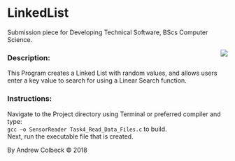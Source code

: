# LinkedList
Submission piece for Developing Technical Software, BScs Computer Science.

<p align="center">
  <img align="right" src="https://gdurl.com/q-9g" >
</p>

### Description:
This Program creates a Linked List with random values, and allows users enter a key value to search for using a Linear Search function.



### Instructions:
Navigate to the Project directory using Terminal or preferred compiler and type:<br> 
``` gcc –o SensorReader Task4_Read_Data_Files.c ``` to build.  
Next, run the executable file that is created.
<br>

By Andrew Colbeck © 2018
